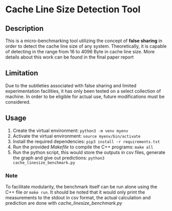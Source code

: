 # Cache Line Size Detection Tool

## Description
This is a micro-benchmarking tool utilizing the concept of **false sharing** in order to detect the cache line size of any system. Theoretically, it is capable of detecting in the range from 16 to 4096 Byte in cache line size. More details about this work can be found in the final paper report

## Limitation 
Due to the subtleties associated with false sharing and limited experimentation facilities, it has only been tested on a select collection of machine. In order to be eligible for actual use, future modifications must be considered. 

## Usage
1. Create the virtual environment: `python3 -m venv myenv`
2. Activate the virtual environment: `source myenv/bin/activate`
3. Install the required dependencies: `pip3 install -r requirements.txt`
4. Run the provided *Makefile* to compile the C++ programs: `make all`
5. Run the python script, this would store the outputs in csv files\, generate the graph and give out predictions: `python3 cache_linesize_benchmark.py`

### Note
To facilitate modularity, the benchmark itself can be run alone using the C++ file or `make run`. It should be noted that it would only print the measurements to the stdout in csv format, the actual calculation and prediction are done with *cache_linesize_benchmark.py*
